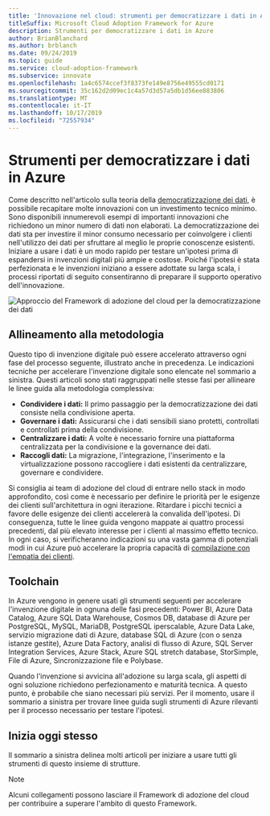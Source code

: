 ```yaml
---
title: 'Innovazione nel cloud: strumenti per democratizzare i dati in Azure'
titleSuffix: Microsoft Cloud Adoption Framework for Azure
description: Strumenti per democratizzare i dati in Azure
author: BrianBlanchard
ms.author: brblanch
ms.date: 09/24/2019
ms.topic: guide
ms.service: cloud-adoption-framework
ms.subservice: innovate
ms.openlocfilehash: 1a4c6574ccef3f8373fe149e8756e49555cd0171
ms.sourcegitcommit: 35c162d2d09ec1c4a57d3d57a5db1d56ee883806
ms.translationtype: MT
ms.contentlocale: it-IT
ms.lasthandoff: 10/17/2019
ms.locfileid: "72557934"
---
```

# <a name="tools-to-democratize-data-in-azure"></a>Strumenti per democratizzare i dati in Azure

Come descritto nell'articolo sulla teoria della [democratizzazione dei dati](../considerations/data.md), è possibile recapitare molte innovazioni con un investimento tecnico minimo. Sono disponibili innumerevoli esempi di importanti innovazioni che richiedono un minor numero di dati non elaborati. La democratizzazione dei dati sta per investire il minor consumo necessario per coinvolgere i clienti nell'utilizzo dei dati per sfruttare al meglio le proprie conoscenze esistenti. Iniziare a usare i dati è un modo rapido per testare un'ipotesi prima di espandersi in invenzioni digitali più ampie e costose. Poiché l'ipotesi è stata perfezionata e le invenzioni iniziano a essere adottate su larga scala, i processi riportati di seguito consentiranno di preparare il supporto operativo dell'innovazione.

![Approccio del Framework di adozione del cloud per la democratizzazione dei dati](../../_images/innovate/democratize-data.png)

## <a name="alignment-to-the-methodology"></a>Allineamento alla metodologia

Questo tipo di invenzione digitale può essere accelerato attraverso ogni fase del processo seguente, illustrato anche in precedenza. Le indicazioni tecniche per accelerare l'invenzione digitale sono elencate nel sommario a sinistra. Questi articoli sono stati raggruppati nelle stesse fasi per allineare le linee guida alla metodologia complessiva:

- **Condividere i dati:** Il primo passaggio per la democratizzazione dei dati consiste nella condivisione aperta.
- **Governare i dati:** Assicurarsi che i dati sensibili siano protetti, controllati e controllati prima della condivisione.
- **Centralizzare i dati:** A volte è necessario fornire una piattaforma centralizzata per la condivisione e la governance dei dati.
- **Raccogli dati:** La migrazione, l'integrazione, l'inserimento e la virtualizzazione possono raccogliere i dati esistenti da centralizzare, governare e condividere.

Si consiglia ai team di adozione del cloud di entrare nello stack in modo approfondito, così come è necessario per definire le priorità per le esigenze dei clienti sull'architettura in ogni iterazione. Ritardare i picchi tecnici a favore delle esigenze dei clienti accelererà la convalida dell'ipotesi. Di conseguenza, tutte le linee guida vengono mappate ai quattro processi precedenti, dal più elevato interesse per i clienti al massimo effetto tecnico. In ogni caso, si verificheranno indicazioni su una vasta gamma di potenziali modi in cui Azure può accelerare la propria capacità di [compilazione con l'empatia dei clienti](../considerations/build.md).

## <a name="toolchain"></a>Toolchain

In Azure vengono in genere usati gli strumenti seguenti per accelerare l'invenzione digitale in ognuna delle fasi precedenti: Power BI, Azure Data Catalog, Azure SQL Data Warehouse, Cosmos DB, database di Azure per PostgreSQL, MySQL, MariaDB, PostgreSQL iperscalable, Azure Data Lake, servizio migrazione dati di Azure, database SQL di Azure (con o senza istanze gestite), Azure Data Factory, analisi di flusso di Azure, SQL Server Integration Services, Azure Stack, Azure SQL stretch database, StorSimple, File di Azure, Sincronizzazione file e Polybase.

Quando l'invenzione si avvicina all'adozione su larga scala, gli aspetti di ogni soluzione richiedono perfezionamento e maturità tecnica. A questo punto, è probabile che siano necessari più servizi. Per il momento, usare il sommario a sinistra per trovare linee guida sugli strumenti di Azure rilevanti per il processo necessario per testare l'ipotesi.

## <a name="get-started"></a>Inizia oggi stesso

Il sommario a sinistra delinea molti articoli per iniziare a usare tutti gli strumenti di questo insieme di strutture.

> [!NOTE]
> Alcuni collegamenti possono lasciare il Framework di adozione del cloud per contribuire a superare l'ambito di questo Framework.
